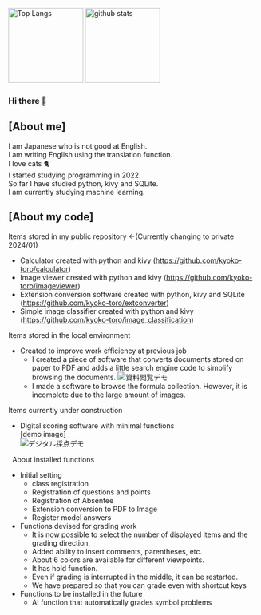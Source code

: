 <p align="left"> 
  <img alt="Top Langs" height="150px" src="https://git-hub-readme-stats-clone-gdj1.vercel.app/api/top-langs/?username=kyoko-toro&layout=compact&exclude_repo=gitHub-readme-stats-clone,github-readme-stats" />
  <img alt="github stats" height="150px" src="https://git-hub-readme-stats-clone-gdj1.vercel.app/api?username=kyoko-toro&show_icons=true" />
</p>

### Hi there 👋

## [About me]
I am Japanese who is not good at English.  
I am writing English using the translation function.  
I love cats 🐈  
I started studying programming in 2022.  
So far I have studied python, kivy and SQLite.  
I am currently studying machine learning.  

## [About my code]
Items stored in my public repository  ←(Currently changing to private 2024/01)
* Calculator created with python and kivy (https://github.com/kyoko-toro/calculator)
* Image viewer created with python and kivy (https://github.com/kyoko-toro/imageviewer)
* Extension conversion software created with python, kivy and SQLite (https://github.com/kyoko-toro/extconverter)
* Simple image classifier created with python and kivy (https://github.com/kyoko-toro/image_classification)

Items stored in the local environment  
* Created to improve work efficiency at previous job  
  * I created a piece of software that converts documents stored on paper to PDF and adds a little search engine code to simplify browsing the documents.
    ![資料閲覧デモ](https://github.com/kyoko-toro/kyoko-toro/assets/119264603/c2432c91-be3f-4e1e-a95a-9f6eaaa73841)  
  * I made a software to browse the formula collection. However, it is incomplete due to the large amount of images.

Items currently under construction  
* Digital scoring software with minimal functions  
  [demo image]  
 ![デジタル採点デモ](https://github.com/kyoko-toro/kyoko-toro/assets/119264603/d0953b34-65df-4a99-9ca7-0c3254eba4cb)
  
&nbsp; About installed functions
  * Initial setting
    * class registration  
    * Registration of questions and points  
    * Registration of Absentee  
    * Extension conversion to PDF to Image  
    * Register model answers  
  * Functions devised for grading work
    * It is now possible to select the number of displayed items and the grading direction.  
    * Added ability to insert comments, parentheses, etc.  
    * About 6 colors are available for different viewpoints.  
    * It has hold function.  
    * Even if grading is interrupted in the middle, it can be restarted.
    * We have prepared so that you can grade even with shortcut keys
  * Functions to be installed in the future
    * AI function that automatically grades symbol problems  

